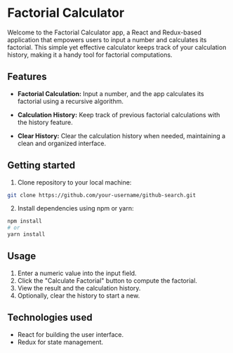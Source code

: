 # Factorial Calculator
Welcome to the Factorial Calculator app, a React and Redux-based application that empowers users to input a number and calculates its factorial. This simple yet effective calculator keeps track of your calculation history, making it a handy tool for factorial computations.

## Features
- **Factorial Calculation:** Input a number, and the app calculates its factorial using a recursive algorithm.

- **Calculation History:** Keep track of previous factorial calculations with the history feature.

- **Clear History:** Clear the calculation history when needed, maintaining a clean and organized interface.

## Getting started

1. Clone repository to your local machine:
```bash
git clone https://github.com/your-username/github-search.git
```

2. Install dependencies using npm or yarn:

```bash
npm install
# or
yarn install
```

## Usage
1. Enter a numeric value into the input field.
2. Click the "Calculate Factorial" button to compute the factorial.
3. View the result and the calculation history.
4. Optionally, clear the history to start a new.

## Technologies used
- React for building the user interface.
- Redux for state management.
